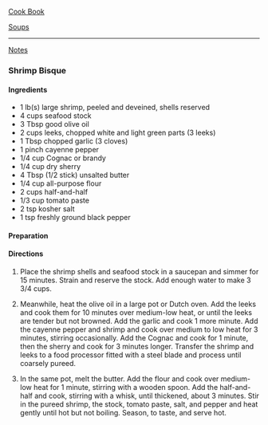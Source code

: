 [Cook Book]()  

[Soups]()  

-----  

[Notes]()  

### Shrimp Bisque  

#### Ingredients  

* 1 lb(s) large shrimp, peeled and deveined, shells reserved
* 4 cups seafood stock
* 3 Tbsp good olive oil
* 2 cups leeks, chopped white and light green parts (3 leeks)
* 1 Tbsp chopped garlic (3 cloves)
* 1 pinch cayenne pepper
* 1/4 cup Cognac or brandy
* 1/4 cup dry sherry
* 4 Tbsp (1/2 stick) unsalted butter
* 1/4 cup all-purpose flour
* 2 cups half-and-half
* 1/3 cup tomato paste
* 2 tsp kosher salt
* 1 tsp freshly ground black pepper

#### Preparation   


#### Directions  

1. Place the shrimp shells and seafood stock in a saucepan and simmer for 15 minutes. Strain and reserve the stock. Add enough water to make 3 3/4 cups.

2. Meanwhile, heat the olive oil in a large pot or Dutch oven. Add the leeks and cook them for 10 minutes over medium-low heat, or until the leeks are tender but not browned. Add the garlic and cook 1 more minute. Add the cayenne pepper and shrimp and cook over medium to low heat for 3 minutes, stirring occasionally. Add the Cognac and cook for 1 minute, then the sherry and cook for 3 minutes longer. Transfer the shrimp and leeks to a food processor fitted with a steel blade and process until coarsely pureed.

3. In the same pot, melt the butter. Add the flour and cook over medium-low heat for 1 minute, stirring with a wooden spoon. Add the half-and-half and cook, stirring with a whisk, until thickened, about 3 minutes. Stir in the pureed shrimp, the stock, tomato paste, salt, and pepper and heat gently until hot but not boiling. Season, to taste, and serve hot.

